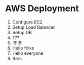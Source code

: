 # AWS Deployment
1. Configure EC2
2. Setup Load Balancer
3. Setup DB
4. ???
5. !!!!!!!!
6. Hello folks
7. Hello everyone
8. Bars